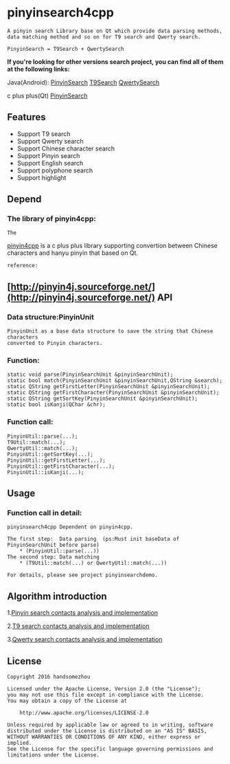 pinyinsearch4cpp
===================
    A pinyin search Library base on Qt which provide data parsing methods, 
	data matching method and so on for T9 search and Qwerty search.

    PinyinSearch = T9Search + QwertySearch
	
**If you're looking for other versions search project, you can find all of them at the following links:**

Java(Android):
[PinyinSearch](https://github.com/handsomezhou/PinyinSearchLibrary)
[T9Search](https://github.com/handsomezhou/T9SearchLibrary)
[QwertySearch](https://github.com/handsomezhou/QwertySearchLibrary)

c plus plus(Qt)
[PinyinSearch](https://github.com/handsomezhou/pinyinsearch4cpp)

	
Features
---------------
 * Support T9 search
 * Support Qwerty search
 * Support Chinese character search
 * Support Pinyin search
 * Support English search
 * Support polyphone search
 * Support highlight
 
Depend
---------------
### The library of pinyin4cpp: 
	The 
[pinyin4cpp](https://github.com/handsomezhou/pinyin4cpp) is a c plus plus  library supporting convertion between Chinese characters and hanyu pinyin that based on Qt.
	
	reference: 
[http://pinyin4j.sourceforge.net/](http://pinyin4j.sourceforge.net/)
API
---------------
### Data structure:PinyinUnit
	PinyinUnit as a base data structure to save the string that Chinese characters  
	converted to Pinyin characters.
	
### Function:
	static void parse(PinyinSearchUnit &pinyinSearchUnit);
	static bool match(PinyinSearchUnit &pinyinSearchUnit,QString &search);
    static QString getFirstLetter(PinyinSearchUnit &pinyinSearchUnit);
    static QString getFirstCharacter(PinyinSearchUnit &pinyinSearchUnit);
    static QString getSortKey(PinyinSearchUnit &pinyinSearchUnit);
    static bool isKanji(QChar &chr);

### Function call:
	PinyinUtil::parse(...);
	T9Util::match(...);
	QwertyUtil::match(...);
	PinyinUtil::getSortKey(...);
	PinyinUtil::getFirstLetter(...);
	PinyinUtil::getFirstCharacter(...);
	PinyinUtil::isKanji(...);
	
Usage
---------------	
### Function call in detail:
	pinyinsearch4cpp Dependent on pinyin4cpp.
	
	The first step:  Data parsing  (ps:Must init baseData of PinyinSearchUnit before parse)
	    * (PinyinUtil::parse(...))
    The second step: Data matching 
	    * (T9Util::match(...) or QwertyUtil::match(...))
	
	For details, please see project pinyinsearchdemo.	 

Algorithm introduction
---------------
1.[Pinyin search contacts analysis and implementation](http://blog.csdn.net/zjqyjg/article/details/41360769)

2.[T9 search contacts analysis and implementation](http://blog.csdn.net/zjqyjg/article/details/41182911)

3.[Qwerty search contacts analysis and implementation](http://blog.csdn.net/zjqyjg/article/details/41318907)

License 
---------------
	Copyright 2016 handsomezhou

	Licensed under the Apache License, Version 2.0 (the "License");
	you may not use this file except in compliance with the License.
	You may obtain a copy of the License at

		http://www.apache.org/licenses/LICENSE-2.0
		
	Unless required by applicable law or agreed to in writing, software
	distributed under the License is distributed on an "AS IS" BASIS,
	WITHOUT WARRANTIES OR CONDITIONS OF ANY KIND, either express or implied.
	See the License for the specific language governing permissions and
	limitations under the License.

 
